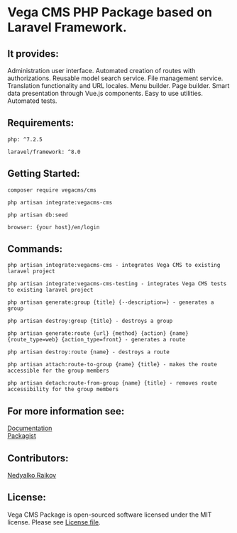 
# Vega CMS PHP Package based on Laravel Framework. 

## It provides:

   Administration user interface.
   Automated creation of routes with authorizations.
   Reusable model search service.
   File management service.
   Translation functionality and URL locales.
   Menu builder.
   Page builder.
   Smart data presentation through Vue.js components.
   Easy to use utilities.
   Automated tests.
    
## Requirements:

    php: ^7.2.5

    laravel/framework: ^8.0

## Getting Started: 

    composer require vegacms/cms
 
    php artisan integrate:vegacms-cms

    php artisan db:seed

    browser: {your host}/en/login

## Commands:

    php artisan integrate:vegacms-cms - integrates Vega CMS to existing laravel project 
    
    php artisan integrate:vegacms-cms-testing - integrates Vega CMS tests to existing laravel project

    php artisan generate:group {title} {--description=} - generates a group

    php artisan destroy:group {title} - destroys a group

    php artisan generate:route {url} {method} {action} {name} {route_type=web} {action_type=front} - generates a route

    php artisan destroy:route {name} - destroys a route

    php artisan attach:route-to-group {name} {title} - makes the route accessible for the group members

    php artisan detach:route-from-group {name} {title} - removes route accessibility for the group members
    
## For more information see:   
    
[Documentation](https://vegacms.com)   
[Packagist](https://packagist.org/packages/vegacms/cms)

## Contributors:

[Nedyalko Raikov](https://github.com/NRaykov)

## License:

Vega CMS Package is open-sourced software licensed under the MIT license. Please see [License file](LICENSE).
